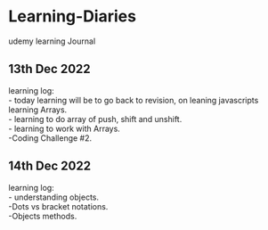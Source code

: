 # Learning-Diaries
udemy learning Journal

<h2>13th Dec 2022</h2>
<P>learning log:
<br>- today learning will be to go back to revision, on leaning javascripts learning Arrays. 
<br>- learning to do array of push, shift and unshift.
<br>- learning to work with Arrays. 
<br>-Coding Challenge #2.
</P>
<h2> 14th Dec 2022</h2>
<p>learning log:
<br>- understanding objects. 
<br>-Dots vs bracket notations.
<br>-Objects methods. 
